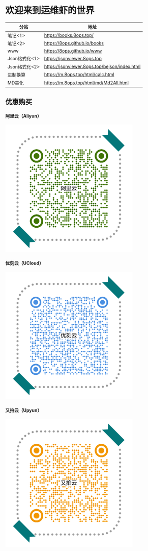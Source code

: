 # 欢迎来到运维虾的世界 <!-- {docsify-ignore-all} -->

| 分站          | 地址                                            |
| ------------- | ----------------------------------------------- |
| 笔记<1>       | <https://books.8ops.top/>                       |
| 笔记<2>       | <https://8ops.github.io/books>                  |
| www           | <https://8ops.github.io/www>                    |
| Json格式化<1> | <https://jsonviewer.8ops.top>                   |
| Json格式化<2> | <https://jsonviewer.8ops.top/bejson/index.html> |
| 进制换算      | <https://m.8ops.top/html/calc.html>             |
| MD美化        | <https://m.8ops.top/html/md/Md2All.html>        |

## 优惠购买 

<!-- tabs:start -->

#### **阿里云（Aliyun）**

[![阿里云](../images/invitation/aliyun.png ':size=300x300') ](https://www.aliyun.com/minisite/goods?userCode=2gmajzdu)

#### **优刻云（UCloud）**

[![优刻云](../images/invitation/ucloud.png ':size=300x300') ](https://www.ucloud.cn/site/active/kuaijie.html?invitation_code=C1x1F199E882104)

#### **又拍云（Upyun）**

[![又拍云](../images/invitation/upyun.png ':size=300x300')](https://console.upyun.com/register/?invite=HJikJr9NZ)

<!-- tabs:end -->

